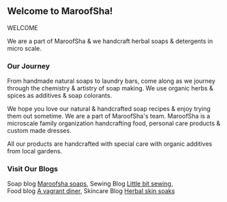 ## Welcome to MaroofSha!



WELCOME  






We are a part of MaroofSha & we handcraft herbal soaps & detergents in  micro scale.



### Our Journey


From handmade natural soaps to laundry bars, come along as we journey through the chemistry & artistry of soap making. We use organic herbs & spices as additives & soap colorants. 





We hope you love our natural & handcrafted soap recipes & enjoy trying them out sometime. We are a part of MaroofSha's team. MaroofSha is a microscale family organization handcrafting food, personal care products & custom made dresses.




All our products are handcrafted with special care with organic additives from local gardens.



### Visit Our Blogs

Soap blog [Maroofsha soaps](http://www.maroofshasoaps.com/),  Sewing Blog [Little bit sewing](http://littlebitsewing.com),  
Food  blog [A vagrant diner](http://www.avagrantdiner.com/),  Skincare Blog [Herbal skin soaks](http://herbalskinsoaks.blogspot.com) 
